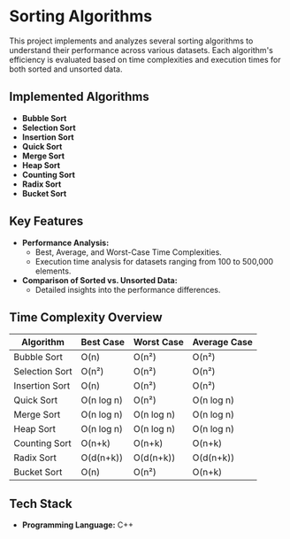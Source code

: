 # Sorting Algorithms

This project implements and analyzes several sorting algorithms to understand their performance across various datasets. Each algorithm's efficiency is evaluated based on time complexities and execution times for both sorted and unsorted data.

## Implemented Algorithms

- **Bubble Sort**
- **Selection Sort**
- **Insertion Sort**
- **Quick Sort**
- **Merge Sort**
- **Heap Sort**
- **Counting Sort**
- **Radix Sort**
- **Bucket Sort**

## Key Features

- **Performance Analysis:**
  - Best, Average, and Worst-Case Time Complexities.
  - Execution time analysis for datasets ranging from 100 to 500,000 elements.
- **Comparison of Sorted vs. Unsorted Data:**
  - Detailed insights into the performance differences.

## Time Complexity Overview

| Algorithm       | Best Case         | Worst Case        | Average Case     |
|-----------------|-------------------|-------------------|------------------|
| Bubble Sort     | O(n)             | O(n²)             | O(n²)            |
| Selection Sort  | O(n²)            | O(n²)             | O(n²)            |
| Insertion Sort  | O(n)             | O(n²)             | O(n²)            |
| Quick Sort      | O(n log n)       | O(n²)             | O(n log n)       |
| Merge Sort      | O(n log n)       | O(n log n)        | O(n log n)       |
| Heap Sort       | O(n log n)       | O(n log n)        | O(n log n)       |
| Counting Sort   | O(n+k)           | O(n+k)            | O(n+k)           |
| Radix Sort      | O(d(n+k))        | O(d(n+k))         | O(d(n+k))        |
| Bucket Sort     | O(n)             | O(n²)             | O(n+k)           |

## Tech Stack

- **Programming Language:** C++
